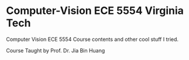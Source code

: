 # Computer-Vision ECE 5554 Virginia Tech
Computer Vision ECE 5554 Course contents and other cool stuff I tried.

Course Taught by Prof. Dr. Jia Bin Huang
